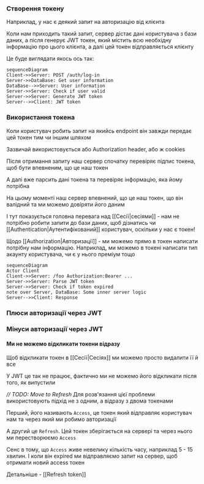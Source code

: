 ### Створення токену

Наприклад, у нас є деякий запит на авторизацію від клієнта

Коли нам приходить такий запит, сервер дістає дані користувача з бази даних, а після генерує JWT токен, який містить всю необхідну інформацію про цього клієнта, а далі цей токен відправляється клієнту

Це буде виглядати якось ось так:

```mermaid
sequenceDiagram
Client->>Server: POST /auth/log-in
Server->>DataBase: Get user information
DataBase-->>Server: User information
Server->>Server: Check if user valid
Server->>Server: Generate JWT token
Server-->>Client: JWT token
```

### Використання токена

Коли користувач робить запит на якийсь endpoint він завжди передає цей токен тим чи іншим шляхом

Зазвичай використовується або Authorization header, або ж cookies

Після отримання запиту наш сервер спочатку перевіряє підпис токена, щоб бути впевненим, що це наш токен

А далі вже парсить дані токена та перевіряє інформацію, яка йому потрібна

На цьому моменті наш сервер впевнений, що це наш токен, що він валідний та ми можемо довіряти його даним

І тут показується головна перевага над [[Сесії|сесіями]] - нам не потрібно робити запити до бази даних, щоб дізнатись чи [[Authentication|Аутентифікований]] користувач, оскільки у нас є токен!

Щодо [[Authorization|Авторизації]] - ми можемо прямо в токен написати потрібну нам інформацію. Наприклад, ми можемо в токені написати тип акаунту користувача, чи є у нього преміум тощо

```mermaid
sequenceDiagram
Actor Client
Client->>Server: /foo Authorization:Bearer ...
Server->>Server: Parse JWT token
Server->>Server: Check if token expired
note over Server, DataBase: Some inner server logic
Server-->>Client: Response
```

### Плюси авторизації через JWT

#### 




### Мінуси авторизації через JWT

#### Ми не можемо відкликати токени відразу

Щоб відкликати токен в [[Сесії|Сесіях]] ми можемо просто видалити її й все

У JWT це так не працює, фактично ми не можемо його відкликати після того, як випустили

_// TODO: Move to Refresh_
Для розв'язання цієї проблеми використовують підхід не з одним, а відразу з двома токенами

Перший, його називають `Access`, це токен який відправляє користувач нам та через який ми робимо авторизації

А другий це `Refresh`. Цей токен зберігається на сервері та через нього ми перестворюємо `Access`

Сенс в тому, що `Access` живе невелику кількість часу, наприклад 5 - 15 хвилин. І коли він expired ми відправляємо запит на сервер, щоб отримати новий access токен

Детальніше - [[Refresh token]]